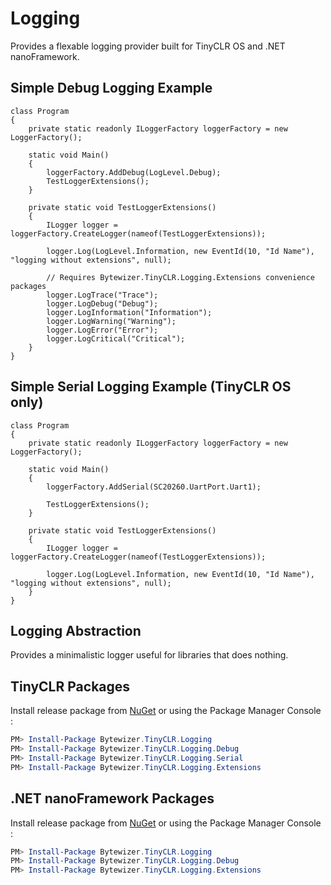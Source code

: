 # Logging

Provides a flexable logging provider built for TinyCLR OS and .NET nanoFramework.

## Simple Debug Logging Example
```CSharp
class Program
{
    private static readonly ILoggerFactory loggerFactory = new LoggerFactory();

    static void Main()
    {
        loggerFactory.AddDebug(LogLevel.Debug);        
        TestLoggerExtensions();
    }

    private static void TestLoggerExtensions()
    {
        ILogger logger = loggerFactory.CreateLogger(nameof(TestLoggerExtensions));

        logger.Log(LogLevel.Information, new EventId(10, "Id Name"), "logging without extensions", null);

        // Requires Bytewizer.TinyCLR.Logging.Extensions convenience packages
        logger.LogTrace("Trace");
        logger.LogDebug("Debug");
        logger.LogInformation("Information");
        logger.LogWarning("Warning");
        logger.LogError("Error");
        logger.LogCritical("Critical");
    }
}
```

## Simple Serial Logging Example (TinyCLR OS only)
```CSharp
class Program
{
    private static readonly ILoggerFactory loggerFactory = new LoggerFactory();

    static void Main()
    {
        loggerFactory.AddSerial(SC20260.UartPort.Uart1);  
        
        TestLoggerExtensions();
    }

    private static void TestLoggerExtensions()
    {
        ILogger logger = loggerFactory.CreateLogger(nameof(TestLoggerExtensions));

        logger.Log(LogLevel.Information, new EventId(10, "Id Name"), "logging without extensions", null);
    }
}
```

## Logging Abstraction

Provides a minimalistic logger useful for libraries that does nothing.

## TinyCLR Packages
Install release package from [NuGet](https://www.nuget.org/packages?q=bytewizer.tinyclr) or using the Package Manager Console :
```powershell
PM> Install-Package Bytewizer.TinyCLR.Logging
PM> Install-Package Bytewizer.TinyCLR.Logging.Debug
PM> Install-Package Bytewizer.TinyCLR.Logging.Serial
PM> Install-Package Bytewizer.TinyCLR.Logging.Extensions
```

## .NET nanoFramework Packages
Install release package from [NuGet](https://www.nuget.org/packages?q=bytewizer.nanoclr) or using the Package Manager Console :
```powershell
PM> Install-Package Bytewizer.TinyCLR.Logging
PM> Install-Package Bytewizer.TinyCLR.Logging.Debug
PM> Install-Package Bytewizer.TinyCLR.Logging.Extensions
```